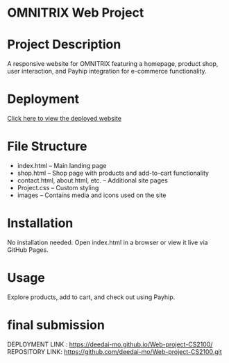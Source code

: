 # OMNITRIX Web Project

# Project Description
A responsive website for OMNITRIX featuring a homepage, product shop, user interaction, and Payhip integration for e-commerce functionality.

# Deployment
[Click here to view the deployed website](https://deedai-mo.github.io/Web-project-CS2100/)

# File Structure
- index.html – Main landing page
- shop.html – Shop page with products and add-to-cart functionality
- contact.html, about.html, etc. – Additional site pages
- Project.css – Custom styling
- images – Contains media and icons used on the site

# Installation
No installation needed. Open index.html in a browser or view it live via GitHub Pages.

# Usage
Explore products, add to cart, and check out using Payhip.

# final submission 
DEPLOYMENT LINK : https://deedai-mo.github.io/Web-project-CS2100/
REPOSITORY LINK: https://github.com/deedai-mo/Web-project-CS2100.git

